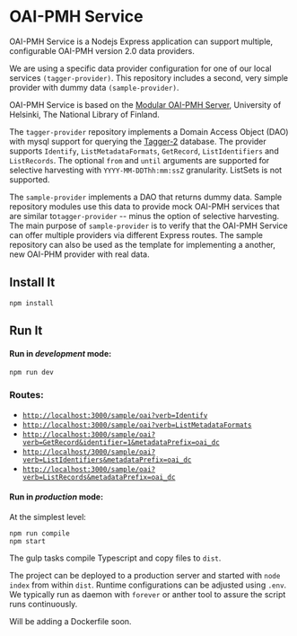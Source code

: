 # OAI-PMH Service

OAI-PMH Service is a Nodejs Express application can support multiple, configurable OAI-PMH version 2.0 data providers. 

We are using a specific data provider configuration for one of our local services `(tagger-provider)`. This repository
 includes a second, very simple provider with dummy data `(sample-provider)`.  

OAI-PMH Service is based on the [Modular OAI-PMH Server](https://github.com/NatLibFi/oai-pmh-server), University of Helsinki, 
The National Library of Finland.

The `tagger-provider` repository implements a Domain Access Object (DAO) with mysql support for querying the 
[Tagger-2](https://github.com/hatfieldlibrary/tagger-2) database.  The provider supports `Identify`, `ListMetadataFormats`, `GetRecord`, `ListIdentifiers` and `ListRecords`. The optional
`from` and `until` arguments are supported for selective harvesting with `YYYY-MM-DDThh:mm:ssZ` granularity.  ListSets is not supported.  

The `sample-provider` implements a DAO that returns dummy data. Sample repository modules use this data to provide mock OAI-PMH services that
 are similar to`tagger-provider` -- minus the option of selective harvesting.  The main purpose of `sample-provider` is to verify that the
 OAI-PMH Service can offer multiple providers via different Express routes.  The sample repository can also be used as the template for implementing a another, 
 new OAI-PHM provider with real data.

## Install It
```
npm install
```

## Run It
#### Run in *development* mode:

```
npm run dev
```

### Routes:
* [`http://localhost:3000/sample/oai?verb=Identify`](http://localhost:3000/sample/oai?verb=Identify)
* [`http://localhost:3000/sample/oai?verb=ListMetadataFormats`](http://localhost:3000/sample/oai?verb=ListMetadataFormats)
* [`http://localhost:3000/sample/oai?verb=GetRecord&identifier=1&metadataPrefix=oai_dc`](http://localhost:3000/sample/oai?verb=GetRecord&identifier=1&metadataPrefix=oai_dc)
* [`http://localhost/3000/sample/oai?verb=ListIdentifiers&metadataPrefix=oai_dc`](http://localhost/3000/tagger/oai?verb=ListIdentifiers&metadataPrefix=oai_dc)
* [`http://localhost:3000/sample/oai?verb=ListRecords&metadataPrefix=oai_dc`](http://localhost:3000/sample/oai?verb=ListRecords&metadataPrefix=oai_dc)

#### Run in *production* mode:

At the simplest level:
```
npm run compile
npm start
```

The gulp tasks compile Typescript and copy files to `dist`. 

The project can be deployed to a production server and started with `node index` from within `dist`. Runtime configurations
can be adjusted using `.env`. We typically run as daemon with `forever` or anther tool to assure the script runs continuously.  

Will be adding a Dockerfile soon.





